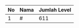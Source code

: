 | No | Nama            | Jumlah Level |
|----|-----------------|--------------|
| 1  | #    |    611        |
